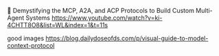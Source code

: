 
 🔵 Demystifying the MCP, A2A, and ACP Protocols to Build Custom Multi-Agent Systems 
https://www.youtube.com/watch?v=ki-4CHTT8O8&list=WL&index=1&t=11s

good images
https://blog.dailydoseofds.com/p/visual-guide-to-model-context-protocol
